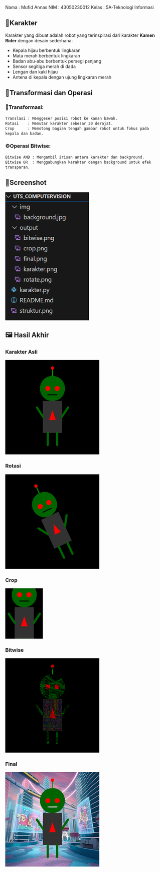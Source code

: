 Nama    : Mufid Annas
NIM     : 43050230012
Kelas   : 5A-Teknologi Informasi

## 🤖Karakter
Karakter yang dibuat adalah robot yang terinspirasi dari karakter **Kamen Rider** dengan desain sederhana:
- Kepala hijau berbentuk lingkaran
- Mata merah berbentuk lingkaran  
- Badan abu-abu berbentuk persegi psnjang 
- Sensor segitiga merah di dada 
- Lengan dan kaki hijau 
- Antena di kepala dengan ujung lingkaran merah 

## 🔄Transformasi dan Operasi
### 🧭Transformasi:
    Translasi : Menggeser posisi robot ke kanan bawah.
    Rotasi    : Memutar karakter sebesar 30 derajat.
    Crop      : Memotong bagian tengah gambar robot untuk fokus pada kepala dan badan.
### ⚙️Operasi Bitwise:
    Bitwise AND : Mengambil irisan antara karakter dan background.
    Bitwise OR  : Menggabungkan karakter dengan background untuk efek transparan.

## 📸Screenshot
![struktur](struktur.png)

## 🖼️ Hasil Akhir
### Karakter Asli  
![karakter](output/karakter.png)
### Rotasi  
![rotate](output/rotate.png)
### Crop  
![crop](output/crop.png)
### Bitwise  
![bitwise](output/bitwise.png)
### Final  
![final](output/final.png)
